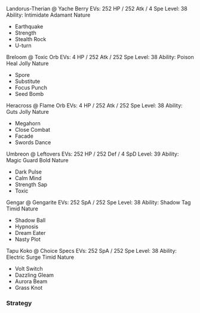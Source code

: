 Landorus-Therian @ Yache Berry
EVs: 252 HP / 252 Atk / 4 Spe
Level: 38
Ability: Intimidate
Adamant Nature
- Earthquake
- Strength
- Stealth Rock
- U-turn

Breloom @ Toxic Orb
EVs: 4 HP / 252 Atk / 252 Spe
Level: 38
Ability: Poison Heal
Jolly Nature
- Spore
- Substitute
- Focus Punch
- Seed Bomb

Heracross @ Flame Orb
EVs: 4 HP / 252 Atk / 252 Spe
Level: 38
Ability: Guts
Jolly Nature
- Megahorn
- Close Combat
- Facade
- Swords Dance

Umbreon @ Leftovers
EVs: 252 HP / 252 Def / 4 SpD
Level: 39
Ability: Magic Guard
Bold Nature
- Dark Pulse
- Calm Mind
- Strength Sap
- Toxic

Gengar @ Gengarite
EVs: 252 SpA / 252 Spe
Level: 38
Ability: Shadow Tag
Timid Nature
- Shadow Ball
- Hypnosis
- Dream Eater
- Nasty Plot

Tapu Koko @ Choice Specs
EVs: 252 SpA / 252 Spe
Level: 38
Ability: Electric Surge
Timid Nature
- Volt Switch
- Dazzling Gleam
- Aurora Beam
- Grass Knot

### Strategy
